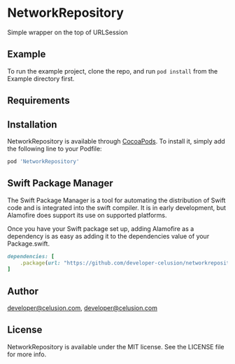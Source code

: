 # NetworkRepository

Simple wrapper on the top of URLSession

## Example

To run the example project, clone the repo, and run `pod install` from the Example directory first.

## Requirements

## Installation

NetworkRepository is available through [CocoaPods](http://cocoapods.org). To install
it, simply add the following line to your Podfile:

```ruby
pod 'NetworkRepository'
```

## Swift Package Manager

The Swift Package Manager is a tool for automating the distribution of Swift code and is integrated into the swift compiler. It is in early development, but Alamofire does support its use on supported platforms.

Once you have your Swift package set up, adding Alamofire as a dependency is as easy as adding it to the dependencies value of your Package.swift.

```ruby
dependencies: [
    .package(url: "https://github.com/developer-celusion/networkrepository.git", from: "1.0.6")
]
```

## Author

developer@celusion.com, developer@celusion.com

## License

NetworkRepository is available under the MIT license. See the LICENSE file for more info.
